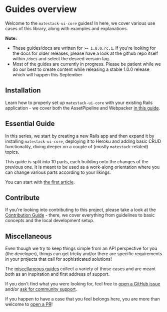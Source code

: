 # Guides overview
Welcome to the `matestack-ui-core` guides! In here, we cover various use cases of this library, along with examples and explanations.

**Note:** 
* These guides/docs are written for `>= 1.0.0.rc.1`. If you're looking for the docs for older releases, please have a look at the github repo itself within `/docs` and select the desired version tag.
* Most of the guides are currently in progress. Please be patient while we do our best to create content while releasing a stable 1.0.0 release which will happen this September

## Installation
Learn how to properly set up `matestack-ui-core` with your existing Rails application - we cover both the AssetPipeline and Webpacker [in this guide](/docs/guides/1-installation/README.md).

## Essential Guide
In this series, we start by creating a new Rails app and then expand it by installing `matestack-ui-core`, deploying it to Heroku and adding basic CRUD functionality, diving deeper on a couple of (mostly `matestack`-related) topics.

This guide is split into 10 parts, each building onto the changes of the previous one. It is meant to be used as a work-along orientation where you can change various parts according to your likings.

You can start with [the first article](/docs/guides/2-essential/00_introduction.md).

## Contribute
If you're looking into contributing to this project, please take a look at the [Contribution Guide](/docs/guides/13-contribute/) - there, we cover everything from guidelines to basic concepts and the local development setup.

## Miscellaneous
Even though we try to keep things simple from an API perspective for you (the developer), things can get tricky and/or there are specific requirements in your projects that call for sophisticated solutions!

The [miscellaneous guides](/docs/guides/12-miscellaneous/README.md) collect a variety of those cases and are meant both as an inspiration and first address of support.

If you don't find what you were looking for, feel free to [open a GitHub issue](https://github.com/matestack/matestack-ui-core/issues/new) and/or [ask for community support](mailto:jonas@matestack.io).

If you happen to have a case that you feel belongs here, you are more than welcome to [open a PR](https://github.com/matestack/matestack-ui-core/compare)!
